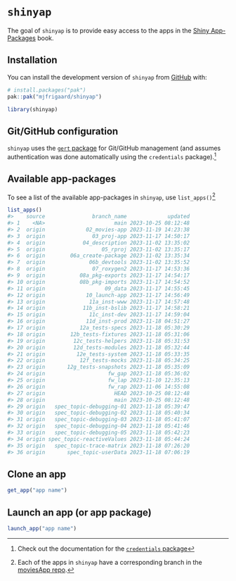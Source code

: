 
<!-- README.md is generated from README.Rmd. Please edit that file -->

# `shinyap`

<!-- badges: start -->
<!-- badges: end -->

The goal of `shinyap` is to provide easy access to the apps in the
[Shiny App-Packages](https://mjfrigaard.github.io/shiny-app-pkgs/) book.

## Installation

You can install the development version of `shinyap` from
[GitHub](https://github.com/) with:

``` r
# install.packages("pak")
pak::pak("mjfrigaard/shinyap")
```

``` r
library(shinyap)
```

## Git/GitHub configuration

`shinyap` uses the [`gert` package](https://docs.ropensci.org/gert/) for
Git/GitHub management (and assumes authentication was done automatically
using the `credentials` package).[^1]

## Available app-packages

To see a list of the available app-packages in `shinyap`, use
`list_apps()`[^2]

``` r
list_apps()
#>    source               branch_name             updated
#> 1    <NA>                      main 2023-10-25 08:12:48
#> 2  origin             02_movies-app 2023-11-19 14:23:38
#> 3  origin               03_proj-app 2023-11-17 14:50:17
#> 4  origin            04_description 2023-11-02 13:35:02
#> 5  origin                  05_rproj 2023-11-02 13:35:17
#> 6  origin        06a_create-package 2023-11-02 13:35:34
#> 7  origin              06b_devtools 2023-11-02 13:35:52
#> 8  origin               07_roxygen2 2023-11-17 14:53:36
#> 9  origin           08a_pkg-exports 2023-11-17 14:54:17
#> 10 origin           08b_pkg-imports 2023-11-17 14:54:52
#> 11 origin                   09_data 2023-11-17 14:55:45
#> 12 origin             10_launch-app 2023-11-17 14:56:49
#> 13 origin              11a_inst-www 2023-11-17 14:57:48
#> 14 origin            11b_inst-bslib 2023-11-17 14:58:21
#> 15 origin              11c_inst-dev 2023-11-17 14:59:04
#> 16 origin             11d_inst-prod 2023-11-18 04:51:27
#> 17 origin           12a_tests-specs 2023-11-18 05:30:29
#> 18 origin        12b_tests-fixtures 2023-11-18 05:31:06
#> 19 origin         12c_tests-helpers 2023-11-18 05:31:53
#> 20 origin         12d_tests-modules 2023-11-18 05:32:44
#> 21 origin          12e_tests-system 2023-11-18 05:33:35
#> 22 origin           12f_tests-mocks 2023-11-18 05:34:25
#> 23 origin       12g_tests-snapshots 2023-11-18 05:35:09
#> 24 origin                    fw_gap 2023-11-18 05:36:02
#> 25 origin                    fw_lap 2023-11-10 12:35:13
#> 26 origin                    fw_rap 2023-11-06 14:55:08
#> 27 origin                      HEAD 2023-10-25 08:12:48
#> 28 origin                      main 2023-10-25 08:12:48
#> 29 origin   spec_topic-debugging-01 2023-11-18 05:39:47
#> 30 origin   spec_topic-debugging-02 2023-11-18 05:40:34
#> 31 origin   spec_topic-debugging-03 2023-11-18 05:41:07
#> 32 origin   spec_topic-debugging-04 2023-11-18 05:41:46
#> 33 origin   spec_topic-debugging-05 2023-11-18 05:42:23
#> 34 origin spec_topic-reactiveValues 2023-11-18 05:44:24
#> 35 origin   spec_topic-trace-matrix 2023-11-18 07:26:20
#> 36 origin       spec_topic-userData 2023-11-18 07:06:19
```

## Clone an app

``` r
get_app("app name")
```

## Launch an app (or app package)

``` r
launch_app("app name")
```

[^1]: Check out the documentation for the [`credentials`
    package](https://docs.ropensci.org/credentials/articles/intro.html)

[^2]: Each of the apps in `shinyap` have a corresponding branch in the
    [moviesApp
    repo](https://github.com/mjfrigaard/moviesApp/branches/all).
